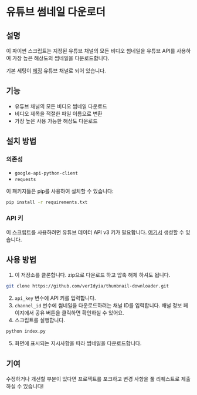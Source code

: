 # 유튜브 썸네일 다운로더

## 설명

이 파이썬 스크립트는 지정된 유튜브 채널의 모든 비디오 썸네일을 유튜브 API를 사용하여 가장 높은 해상도의 썸네일을 다운로드합니다. 

기본 세팅이 [헤징](https://www.youtube.com/@hejin0_0) 유튜브 채널로 되어 있습니다.

## 기능

- 유튜브 채널의 모든 비디오 썸네일 다운로드
- 비디오 제목을 적절한 파일 이름으로 변환
- 가장 높은 사용 가능한 해상도 다운로드

## 설치 방법

### 의존성
- `google-api-python-client`
- `requests`

이 패키지들은 pip를 사용하여 설치할 수 있습니다:
```bash
pip install -r requirements.txt
```

### API 키
이 스크립트를 사용하려면 유튜브 데이터 API v3 키가 필요합니다. [여기서](https://cloud.google.com/apis) 생성할 수 있습니다.

## 사용 방법

1. 이 저장소를 클론합니다. zip으로 다운로드 하고 압축 해체 하셔도 됩니다.
```bash
git clone https://github.com/verIdyia/thumbnail-downloader.git
```
2. `api_key` 변수에 API 키를 입력합니다.
3. `channel_id` 변수에 썸네일을 다운로드하려는 채널 ID를 입력합니다. 채널 정보 페이지에서 공유 버튼을 클릭하면 확인하실 수 있어요.
4. 스크립트를 실행합니다.
```bash
python index.py
```
5. 화면에 표시되는 지시사항을 따라 썸네일을 다운로드합니다.

## 기여

수정하거나 개선할 부분이 있다면 프로젝트를 포크하고 변경 사항을 풀 리퀘스트로 제출하실 수 있습니다!
